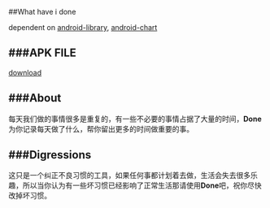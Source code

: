 ##What have i done

dependent on
[android-library](https://github.com/kai-wang-john/android-library),
[android-chart](https://github.com/kai-wang-john/android-chart)

###APK FILE
-------
[download](https://raw.github.com/kai-wang-john/hummer/master/doc/what_have_i_done_v1.0.apk)

###About
----------
每天我们做的事情很多是重复的，有一些不必要的事情占据了大量的时间，<Strong>Done</Strong>为你记录每天做了什么，帮你留出更多的时间做重要的事。


###Digressions
-------------
这只是一个纠正不良习惯的工具，如果任何事都计划着去做，生活会失去很多乐趣，所以当你认为有一些坏习惯已经影响了正常生活那请使用<Strong>Done</Strong>吧，祝你尽快改掉坏习惯。


